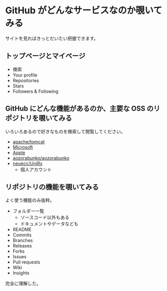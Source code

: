# GitHub がどんなサービスなのか覗いてみる
サイトを見ればきっとだいたい把握できます。

## トップページとマイページ
- 検索
- Your profile
- Repositories
- Stars
- Followers & Following

## GitHub にどんな機能があるのか、主要な OSS のリポジトリを覗いてみる
いろいろあるので好きなものを検索して閲覧してください。
- [apache/tomcat](https://github.com/apache/tomcat)
- [Microsoft](https://github.com/microsoft)
- [Apple](https://github.com/apple)
- [aozorabunko/aozorabunko](https://github.com/aozorabunko/aozorabunko)
- [neuecc/UniRx](https://github.com/neuecc/UniRx)
  - 個人アカウント

## リポジトリの機能を覗いてみる
よく使う機能のみ抜粋。
- フォルダー一覧
  - ソースコード以外もある
  - ドキュメントやデータなども
- README
- Commits
- Branches
- Releases
- Forks
- Issues
- Pull requests
- Wiki
- Insights

完全に理解した。
